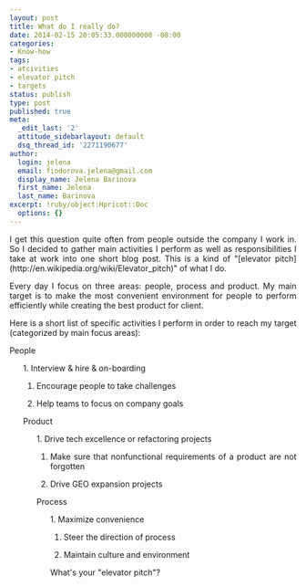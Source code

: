 ```yaml
---
layout: post
title: What do I really do?
date: 2014-02-15 20:05:33.000000000 -08:00
categories:
- Know-how
tags:
- atcivities
- elevator pitch
- targets
status: publish
type: post
published: true
meta:
  _edit_last: '2'
  attitude_sidebarlayout: default
  dsq_thread_id: '2271190677'
author:
  login: jelena
  email: fiodorova.jelena@gmail.com
  display_name: Jelena Barinova
  first_name: Jelena
  last_name: Barinova
excerpt: !ruby/object:Hpricot::Doc
  options: {}
---
```

<p style="text-align: justify;">I get this question quite often from people 
outside the company I work in. So I decided to gather main activities I 
perform as well as responsibilities I take at work into one short blog post. 
This is a kind of "[elevator 
pitch](http://en.wikipedia.org/wiki/Elevator_pitch)" of what I do.</p> 
<p style="text-align: justify;">Every day I focus on three areas: people, 
process and product. My main target is to make the most convenient environment 
for people to perform efficiently while creating the best product for 
client.</p> 
<p style="text-align: justify;">Here is a short list of specific activities I 
perform in order to reach my target (categorized by main focus areas):</p> 
<p style="text-align: justify;">People</p> 
<ul style="text-align: justify;" type="disc"> 
1. Interview &amp; hire &amp; on-boarding 

1. Encourage people to take challenges 

1. Help teams to focus on company goals 


<p style="text-align: justify;">Product</p> 
<ul style="text-align: justify;" type="disc"> 
1. Drive tech excellence or refactoring projects 

1. Make sure that nonfunctional requirements of a product are not forgotten 

1. Drive GEO expansion projects 


<p style="text-align: justify;">Process</p> 
<ul style="text-align: justify;" type="disc"> 
1. Maximize convenience 

1. Steer the direction of process 

1. Maintain culture and environment 


<p style="text-align: justify;">What's your "elevator pitch"?</p> 